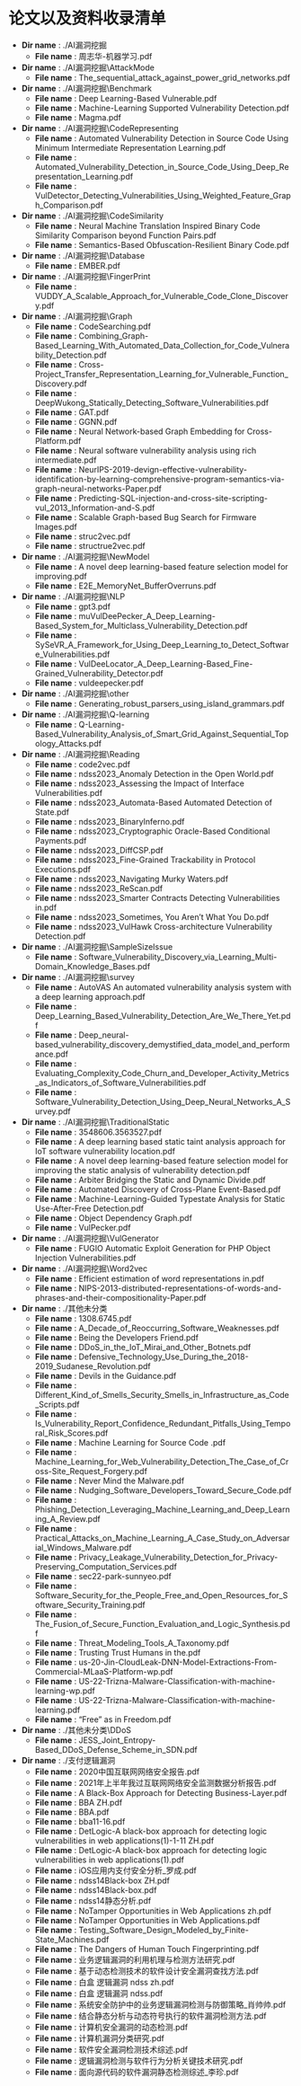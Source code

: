 # 论文以及资料收录清单

- **Dir name** : ./AI漏洞挖掘
  - **File name** : 周志华-机器学习.pdf
- **Dir name** : ./AI漏洞挖掘\AttackMode
  - **File name** : The_sequential_attack_against_power_grid_networks.pdf
- **Dir name** : ./AI漏洞挖掘\Benchmark
  - **File name** : Deep Learning-Based Vulnerable.pdf
  - **File name** : Machine-Learning Supported Vulnerability Detection.pdf
  - **File name** : Magma.pdf
- **Dir name** : ./AI漏洞挖掘\CodeRepresenting
  - **File name** : Automated Vulnerability Detection in Source Code Using Minimum Intermediate Representation Learning.pdf
  - **File name** : Automated_Vulnerability_Detection_in_Source_Code_Using_Deep_Representation_Learning.pdf
  - **File name** : VulDetector_Detecting_Vulnerabilities_Using_Weighted_Feature_Graph_Comparison.pdf
- **Dir name** : ./AI漏洞挖掘\CodeSimilarity
  - **File name** : Neural Machine Translation Inspired Binary Code Similarity Comparison beyond Function Pairs.pdf
  - **File name** : Semantics-Based Obfuscation-Resilient Binary Code.pdf
- **Dir name** : ./AI漏洞挖掘\Database
  - **File name** : EMBER.pdf
- **Dir name** : ./AI漏洞挖掘\FingerPrint
  - **File name** : VUDDY_A_Scalable_Approach_for_Vulnerable_Code_Clone_Discovery.pdf
- **Dir name** : ./AI漏洞挖掘\Graph
  - **File name** : CodeSearching.pdf
  - **File name** : Combining_Graph-Based_Learning_With_Automated_Data_Collection_for_Code_Vulnerability_Detection.pdf
  - **File name** : Cross-Project_Transfer_Representation_Learning_for_Vulnerable_Function_Discovery.pdf
  - **File name** : DeepWukong_Statically_Detecting_Software_Vulnerabilities.pdf
  - **File name** : GAT.pdf
  - **File name** : GGNN.pdf
  - **File name** : Neural Network-based Graph Embedding for Cross-Platform.pdf
  - **File name** : Neural software vulnerability analysis using rich intermediate.pdf
  - **File name** : NeurIPS-2019-devign-effective-vulnerability-identification-by-learning-comprehensive-program-semantics-via-graph-neural-networks-Paper.pdf
  - **File name** : Predicting-SQL-injection-and-cross-site-scripting-vul_2013_Information-and-S.pdf
  - **File name** : Scalable Graph-based Bug Search for Firmware Images.pdf
  - **File name** : struc2vec.pdf
  - **File name** : structrue2vec.pdf
- **Dir name** : ./AI漏洞挖掘\NewModel
  - **File name** : A novel deep learning-based feature selection model for improving.pdf
  - **File name** : E2E_MemoryNet_BufferOverruns.pdf
- **Dir name** : ./AI漏洞挖掘\NLP
  - **File name** : gpt3.pdf
  - **File name** : muVulDeePecker_A_Deep_Learning-Based_System_for_Multiclass_Vulnerability_Detection.pdf
  - **File name** : SySeVR_A_Framework_for_Using_Deep_Learning_to_Detect_Software_Vulnerabilities.pdf
  - **File name** : VulDeeLocator_A_Deep_Learning-Based_Fine-Grained_Vulnerability_Detector.pdf
  - **File name** : vuldeepecker.pdf
- **Dir name** : ./AI漏洞挖掘\other
  - **File name** : Generating_robust_parsers_using_island_grammars.pdf
- **Dir name** : ./AI漏洞挖掘\Q-learning
  - **File name** : Q-Learning-Based_Vulnerability_Analysis_of_Smart_Grid_Against_Sequential_Topology_Attacks.pdf
- **Dir name** : ./AI漏洞挖掘\Reading
  - **File name** : code2vec.pdf
  - **File name** : ndss2023_Anomaly Detection in the Open World.pdf
  - **File name** : ndss2023_Assessing the Impact of Interface Vulnerabilities.pdf
  - **File name** : ndss2023_Automata-Based Automated Detection of State.pdf
  - **File name** : ndss2023_BinaryInferno.pdf
  - **File name** : ndss2023_Cryptographic Oracle-Based Conditional Payments.pdf
  - **File name** : ndss2023_DiffCSP.pdf
  - **File name** : ndss2023_Fine-Grained Trackability in Protocol Executions.pdf
  - **File name** : ndss2023_Navigating Murky Waters.pdf
  - **File name** : ndss2023_ReScan.pdf
  - **File name** : ndss2023_Smarter Contracts Detecting Vulnerabilities in.pdf
  - **File name** : ndss2023_Sometimes, You Aren’t What You Do.pdf
  - **File name** : ndss2023_VulHawk Cross-architecture Vulnerability Detection.pdf
- **Dir name** : ./AI漏洞挖掘\SampleSizeIssue
  - **File name** : Software_Vulnerability_Discovery_via_Learning_Multi-Domain_Knowledge_Bases.pdf
- **Dir name** : ./AI漏洞挖掘\survey
  - **File name** : AutoVAS An automated vulnerability analysis system with a deep learning approach.pdf
  - **File name** : Deep_Learning_Based_Vulnerability_Detection_Are_We_There_Yet.pdf
  - **File name** : Deep_neural-based_vulnerability_discovery_demystified_data_model_and_performance.pdf
  - **File name** : Evaluating_Complexity_Code_Churn_and_Developer_Activity_Metrics_as_Indicators_of_Software_Vulnerabilities.pdf
  - **File name** : Software_Vulnerability_Detection_Using_Deep_Neural_Networks_A_Survey.pdf
- **Dir name** : ./AI漏洞挖掘\TraditionalStatic
  - **File name** : 3548606.3563527.pdf
  - **File name** : A deep learning based static taint analysis approach for IoT software vulnerability location.pdf
  - **File name** : A novel deep learning-based feature selection model for improving the static analysis of vulnerability detection.pdf
  - **File name** : Arbiter Bridging the Static and Dynamic Divide.pdf
  - **File name** : Automated Discovery of Cross-Plane Event-Based.pdf
  - **File name** : Machine-Learning-Guided Typestate Analysis for Static Use-After-Free Detection.pdf
  - **File name** : Object Dependency Graph.pdf
  - **File name** : VulPecker.pdf
- **Dir name** : ./AI漏洞挖掘\VulGenerator
  - **File name** : FUGIO Automatic Exploit Generation for PHP Object Injection Vulnerabilities.pdf
- **Dir name** : ./AI漏洞挖掘\Word2vec
  - **File name** : Efficient estimation of word representations in.pdf
  - **File name** : NIPS-2013-distributed-representations-of-words-and-phrases-and-their-compositionality-Paper.pdf
- **Dir name** : ./其他未分类
  - **File name** : 1308.6745.pdf
  - **File name** : A_Decade_of_Reoccurring_Software_Weaknesses.pdf
  - **File name** : Being the Developers Friend.pdf
  - **File name** : DDoS_in_the_IoT_Mirai_and_Other_Botnets.pdf
  - **File name** : Defensive_Technology_Use_During_the_2018-2019_Sudanese_Revolution.pdf
  - **File name** : Devils in the Guidance.pdf
  - **File name** : Different_Kind_of_Smells_Security_Smells_in_Infrastructure_as_Code_Scripts.pdf
  - **File name** : Is_Vulnerability_Report_Confidence_Redundant_Pitfalls_Using_Temporal_Risk_Scores.pdf
  - **File name** : Machine Learning for Source Code .pdf
  - **File name** : Machine_Learning_for_Web_Vulnerability_Detection_The_Case_of_Cross-Site_Request_Forgery.pdf
  - **File name** : Never Mind the Malware.pdf
  - **File name** : Nudging_Software_Developers_Toward_Secure_Code.pdf
  - **File name** : Phishing_Detection_Leveraging_Machine_Learning_and_Deep_Learning_A_Review.pdf
  - **File name** : Practical_Attacks_on_Machine_Learning_A_Case_Study_on_Adversarial_Windows_Malware.pdf
  - **File name** : Privacy_Leakage_Vulnerability_Detection_for_Privacy-Preserving_Computation_Services.pdf
  - **File name** : sec22-park-sunnyeo.pdf
  - **File name** : Software_Security_for_the_People_Free_and_Open_Resources_for_Software_Security_Training.pdf
  - **File name** : The_Fusion_of_Secure_Function_Evaluation_and_Logic_Synthesis.pdf
  - **File name** : Threat_Modeling_Tools_A_Taxonomy.pdf
  - **File name** : Trusting Trust Humans in the.pdf
  - **File name** : us-20-Jin-CloudLeak-DNN-Model-Extractions-From-Commercial-MLaaS-Platform-wp.pdf
  - **File name** : US-22-Trizna-Malware-Classification-with-machine-learning-wp.pdf
  - **File name** : US-22-Trizna-Malware-Classification-with-machine-learning.pdf
  - **File name** : “Free” as in Freedom.pdf
- **Dir name** : ./其他未分类\DDoS
  - **File name** : JESS_Joint_Entropy-Based_DDoS_Defense_Scheme_in_SDN.pdf
- **Dir name** : ./支付逻辑漏洞
  - **File name** : 2020中国互联网网络安全报告.pdf
  - **File name** : 2021年上半年我过互联网网络安全监测数据分析报告.pdf
  - **File name** : A Black-Box Approach for Detecting Business-Layer.pdf
  - **File name** : BBA ZH.pdf
  - **File name** : BBA.pdf
  - **File name** : bba11-16.pdf
  - **File name** : DetLogic-A black-box approach for detecting logic vulnerabilities in web applications(1)-1-11 ZH.pdf
  - **File name** : DetLogic-A black-box approach for detecting logic vulnerabilities in web applications(1).pdf
  - **File name** : iOS应用内支付安全分析_罗成.pdf
  - **File name** : ndss14Black-box ZH.pdf
  - **File name** : ndss14Black-box.pdf
  - **File name** : ndss14静态分析.pdf
  - **File name** : NoTamper  Opportunities in Web Applications zh.pdf
  - **File name** : NoTamper  Opportunities in Web Applications.pdf
  - **File name** : Testing_Software_Design_Modeled_by_Finite-State_Machines.pdf
  - **File name** : The Dangers of Human Touch Fingerprinting.pdf
  - **File name** : 业务逻辑漏洞的利用机理与检测方法研究.pdf
  - **File name** : 基于动态检测技术的软件设计安全漏洞查找方法.pdf
  - **File name** : 白盒 逻辑漏洞 ndss zh.pdf
  - **File name** : 白盒 逻辑漏洞 ndss.pdf
  - **File name** : 系统安全防护中的业务逻辑漏洞检测与防御策略_肖帅帅.pdf
  - **File name** : 结合静态分析与动态符号执行的软件漏洞检测方法.pdf
  - **File name** : 计算机安全漏洞的动态检测.pdf
  - **File name** : 计算机漏洞分类研究.pdf
  - **File name** : 软件安全漏洞检测技术综述.pdf
  - **File name** : 逻辑漏洞检测与软件行为分析关键技术研究.pdf
  - **File name** : 面向源代码的软件漏洞静态检测综述_李珍.pdf
